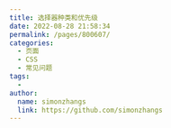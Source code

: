 ```yaml
---
title: 选择器种类和优先级
date: 2022-08-28 21:58:34
permalink: /pages/800607/
categories:
  - 页面
  - CSS
  - 常见问题
tags:
  - 
author: 
  name: simonzhangs
  link: https://github.com/simonzhangs
---
```

